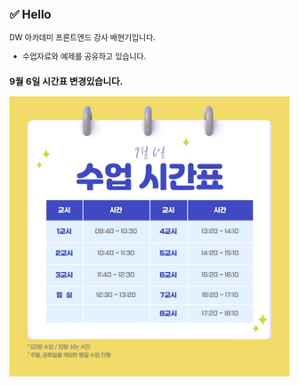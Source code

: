 ✅ Hello
---
DW 아카데미 프론트엔드 강사 배현기입니다. 
- 수업자료와 예제를 공유하고 있습니다. 

### 9월 6일 시간표 변경있습니다.
![시간표](timetable.jpg)
